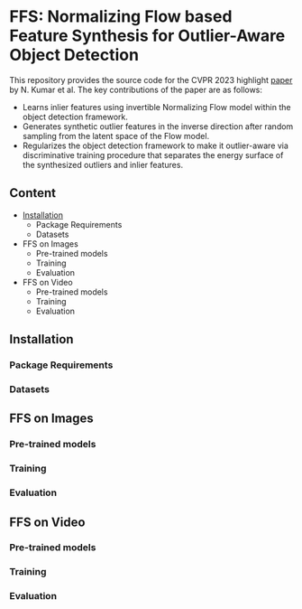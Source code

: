 # FFS: Normalizing Flow based Feature Synthesis for Outlier-Aware Object Detection
This repository provides the source code for the CVPR 2023 highlight [paper](https://arxiv.org/abs/2302.07106) by N. Kumar et al. The key contributions of the paper are as follows:
* Learns inlier features using invertible Normalizing Flow model within the object detection framework. 
* Generates synthetic outlier features in the inverse direction after random sampling from the latent space of the Flow model. 
* Regularizes the object detection framework to make it outlier-aware via discriminative training procedure that separates the energy surface of the synthesized outliers and inlier features. 

## Content
* [Installation](##Installation)
  * Package Requirements
  * Datasets
* FFS on Images
  * Pre-trained models
  * Training
  * Evaluation
* FFS on Video 
  * Pre-trained models
  * Training
  * Evaluation

## Installation

### Package Requirements
### Datasets

## FFS on Images

### Pre-trained models
### Training
### Evaluation

## FFS on Video

### Pre-trained models
### Training
### Evaluation
